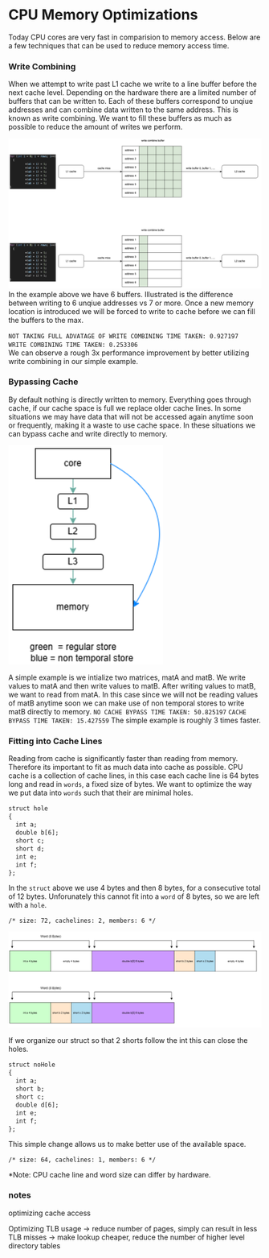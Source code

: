 # CPU Memory Optimizations
Today CPU cores are very fast in comparision to memory access. Below are a few techniques that can be used to reduce memory access time.
### Write Combining
When we attempt to write past L1 cache we write to a line buffer before the next cache level. Depending on the hardware there are a limited number of buffers that can be written to. Each of these buffers correspond to unqiue addresses and can combine data written to the same address. This is known as write combining. We want to fill these buffers as much as possible to reduce the amount of writes we perform.

![Write Combine Buffer](./images/WCB.png)
In the example above we have 6 buffers. Illustrated is the difference between writing to 6 unqiue addresses vs 7 or more. Once a new memory location is introduced we will be forced to write to cache before we can fill the buffers to the max.

`NOT TAKING FULL ADVATAGE OF WRITE COMBINING TIME TAKEN: 0.927197` <br>
`WRITE COMBINING TIME TAKEN: 0.253306` <br>
We can observe a rough 3x performance improvement by better utilizing write combining in our simple example.

### Bypassing Cache
By default nothing is directly written to memory. Everything goes through cache, if our cache space is full we replace older cache lines. In some situations we may have data that will not be accessed again anytime soon or frequently, making it a waste to use cache space. In these situations we can bypass cache and write directly to memory.

![Non Temporal Store](./images/nonTemporalStore.png)

A simple example is we intialize two matrices, matA and matB. We write values to matA and then write values to matB. After writing values to matB, we want to read from matA. In this case since we will not be reading values of matB anytime soon we can make use of non temporal stores to write matB directly to memory. 
`NO CACHE BYPASS TIME TAKEN: 50.825197`
`CACHE BYPASS TIME TAKEN: 15.427559`
The simple example is roughly 3 times faster.

### Fitting into Cache Lines
Reading from cache is significantly faster than reading from memory. Therefore its important to fit as much data into cache as possible. CPU cache is a collection of  cache lines, in this case each cache line is 64 bytes long and read in `words`, a fixed size of bytes. We want to optimize the way we put data into `words` such that their are minimal holes.

```
struct hole
{
  int a;
  double b[6];
  short c;
  short d;
  int e;
  int f;
};
```
In the `struct` above we use 4 bytes and then 8 bytes, for a consecutive total of 12 bytes. Unforunately this cannot fit into a `word` of 8 bytes, so we are left with a `hole`.
```
/* size: 72, cachelines: 2, members: 6 */
```

![Memory Hole](./images/cacheline.png)

If we organize our struct so that 2 shorts follow the int this can close the holes.

```
struct noHole
{
  int a;
  short b;
  short c;
  double d[6];
  int e;
  int f;
};
```

This simple change allows us to make better use of the available space.

```
/* size: 64, cachelines: 1, members: 6 */
```

*Note: CPU cache line and word size can differ by hardware.

### notes
optimizing cache access 


Optimizing TLB usage
-> reduce number of pages, simply can result in less TLB misses
-> make lookup cheaper, reduce the number of higher level directory tables
